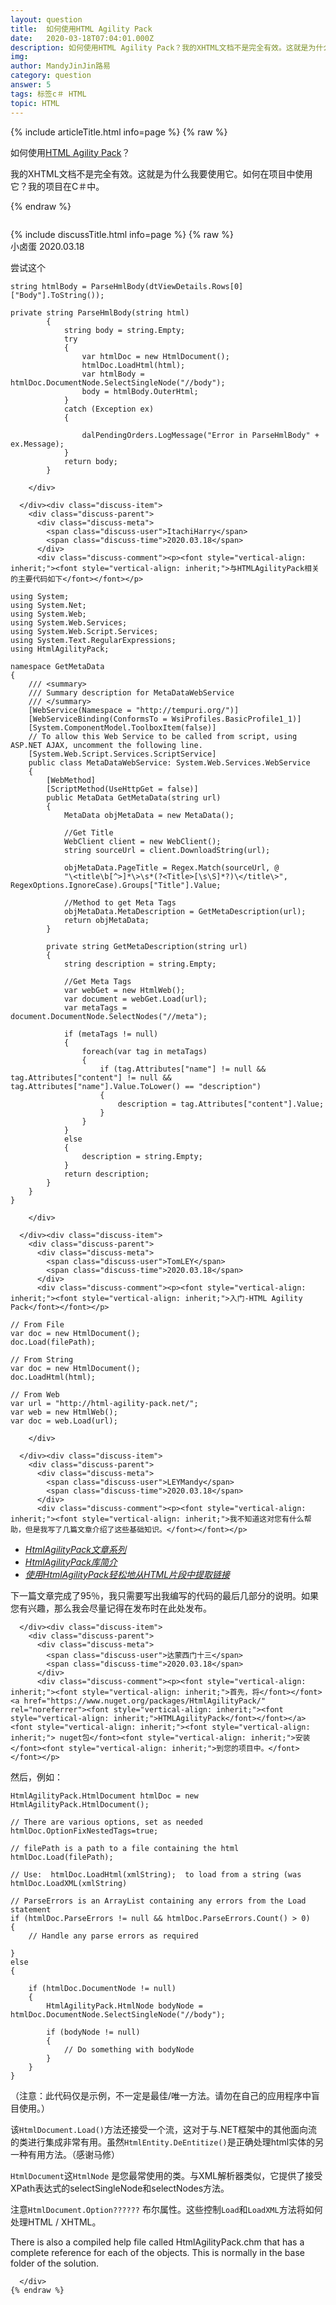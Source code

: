 ```yaml
---
layout: question
title:  如何使用HTML Agility Pack
date:   2020-03-18T07:04:01.000Z
description: 如何使用HTML Agility Pack？我的XHTML文档不是完全有效。这就是为什么我要使用它。如何在项目中使用它？我的项目在C＃中。...
img: 
author: MandyJinJin路易
category: question
answer: 5
tags: 标签c＃ HTML
topic: HTML
---
```

<div class="article-root">
  <div class="article">
    {% include articleTitle.html info=page %}
    {% raw %}
    <div class="article-content"><p><font style="vertical-align: inherit;"><font style="vertical-align: inherit;">如何使用</font></font><a href="http://html-agility-pack.net/?z=codeplex" rel="noreferrer"><font style="vertical-align: inherit;"><font style="vertical-align: inherit;">HTML Agility Pack</font></font></a><font style="vertical-align: inherit;"><font style="vertical-align: inherit;">？</font></font></p>

<p><font style="vertical-align: inherit;"><font style="vertical-align: inherit;">我的XHTML文档不是完全有效。</font><font style="vertical-align: inherit;">这就是为什么我要使用它。</font><font style="vertical-align: inherit;">如何在项目中使用它？</font><font style="vertical-align: inherit;">我的项目在C＃中。</font></font></p></div>
    {% endraw %}
  </div>
  <p style="height: 0;width:0;overflow: hidden;"> 第1995篇《如何使用HTML Agility Pack》来自Winter(https://github.com/aiyld/aiyld.github.io)的站点</p>
  <div class="discuss-wrapper">
    {% include discussTitle.html info=page %}
    {% raw %}
    <div class="discuss-item">
        <div class="discuss-parent">
          <div class="discuss-meta">
            <span class="discuss-user">小卤蛋</span>
            <span class="discuss-time">2020.03.18</span>
          </div>
          <div class="discuss-comment"><p><font style="vertical-align: inherit;"><font style="vertical-align: inherit;">尝试这个</font></font></p>

<pre><code>string htmlBody = ParseHmlBody(dtViewDetails.Rows[0]["Body"].ToString());<font></font>
<font></font>
private string ParseHmlBody(string html)<font></font>
        {<font></font>
            string body = string.Empty;<font></font>
            try<font></font>
            {<font></font>
                var htmlDoc = new HtmlDocument();<font></font>
                htmlDoc.LoadHtml(html);<font></font>
                var htmlBody = htmlDoc.DocumentNode.SelectSingleNode("//body");<font></font>
                body = htmlBody.OuterHtml;<font></font>
            }<font></font>
            catch (Exception ex)<font></font>
            {<font></font>
<font></font>
                dalPendingOrders.LogMessage("Error in ParseHmlBody" + ex.Message);<font></font>
            }<font></font>
            return body;<font></font>
        }<font></font>
</code></pre></div>
        </div>
        
      </div><div class="discuss-item">
        <div class="discuss-parent">
          <div class="discuss-meta">
            <span class="discuss-user">ItachiHarry</span>
            <span class="discuss-time">2020.03.18</span>
          </div>
          <div class="discuss-comment"><p><font style="vertical-align: inherit;"><font style="vertical-align: inherit;">与HTMLAgilityPack相关的主要代码如下</font></font></p>

<pre><code>using System;<font></font>
using System.Net;<font></font>
using System.Web;<font></font>
using System.Web.Services;<font></font>
using System.Web.Script.Services;<font></font>
using System.Text.RegularExpressions;<font></font>
using HtmlAgilityPack;<font></font>
<font></font>
namespace GetMetaData<font></font>
{<font></font>
    /// &lt;summary&gt;<font></font>
    /// Summary description for MetaDataWebService<font></font>
    /// &lt;/summary&gt;<font></font>
    [WebService(Namespace = "http://tempuri.org/")]<font></font>
    [WebServiceBinding(ConformsTo = WsiProfiles.BasicProfile1_1)]<font></font>
    [System.ComponentModel.ToolboxItem(false)]<font></font>
    // To allow this Web Service to be called from script, using ASP.NET AJAX, uncomment the following line.<font></font>
    [System.Web.Script.Services.ScriptService]<font></font>
    public class MetaDataWebService: System.Web.Services.WebService<font></font>
    {<font></font>
        [WebMethod]<font></font>
        [ScriptMethod(UseHttpGet = false)]<font></font>
        public MetaData GetMetaData(string url)<font></font>
        {<font></font>
            MetaData objMetaData = new MetaData();<font></font>
<font></font>
            //Get Title<font></font>
            WebClient client = new WebClient();<font></font>
            string sourceUrl = client.DownloadString(url);<font></font>
<font></font>
            objMetaData.PageTitle = Regex.Match(sourceUrl, @<font></font>
            "\&lt;title\b[^&gt;]*\&gt;\s*(?&lt;Title&gt;[\s\S]*?)\&lt;/title\&gt;", RegexOptions.IgnoreCase).Groups["Title"].Value;<font></font>
<font></font>
            //Method to get Meta Tags<font></font>
            objMetaData.MetaDescription = GetMetaDescription(url);<font></font>
            return objMetaData;<font></font>
        }<font></font>
<font></font>
        private string GetMetaDescription(string url)<font></font>
        {<font></font>
            string description = string.Empty;<font></font>
<font></font>
            //Get Meta Tags<font></font>
            var webGet = new HtmlWeb();<font></font>
            var document = webGet.Load(url);<font></font>
            var metaTags = document.DocumentNode.SelectNodes("//meta");<font></font>
<font></font>
            if (metaTags != null)<font></font>
            {<font></font>
                foreach(var tag in metaTags)<font></font>
                {<font></font>
                    if (tag.Attributes["name"] != null &amp;&amp; tag.Attributes["content"] != null &amp;&amp; tag.Attributes["name"].Value.ToLower() == "description")<font></font>
                    {<font></font>
                        description = tag.Attributes["content"].Value;<font></font>
                    }<font></font>
                }<font></font>
            } <font></font>
            else<font></font>
            {<font></font>
                description = string.Empty;<font></font>
            }<font></font>
            return description;<font></font>
        }<font></font>
    }<font></font>
}<font></font>
</code></pre></div>
        </div>
        
      </div><div class="discuss-item">
        <div class="discuss-parent">
          <div class="discuss-meta">
            <span class="discuss-user">TomLEY</span>
            <span class="discuss-time">2020.03.18</span>
          </div>
          <div class="discuss-comment"><p><font style="vertical-align: inherit;"><font style="vertical-align: inherit;">入门-HTML Agility Pack</font></font></p>

<pre><code>// From File<font></font>
var doc = new HtmlDocument();<font></font>
doc.Load(filePath);<font></font>
<font></font>
// From String<font></font>
var doc = new HtmlDocument();<font></font>
doc.LoadHtml(html);<font></font>
<font></font>
// From Web<font></font>
var url = "http://html-agility-pack.net/";<font></font>
var web = new HtmlWeb();<font></font>
var doc = web.Load(url);<font></font>
</code></pre></div>
        </div>
        
      </div><div class="discuss-item">
        <div class="discuss-parent">
          <div class="discuss-meta">
            <span class="discuss-user">LEYMandy</span>
            <span class="discuss-time">2020.03.18</span>
          </div>
          <div class="discuss-comment"><p><font style="vertical-align: inherit;"><font style="vertical-align: inherit;">我不知道这对您有什么帮助，但是我写了几篇文章介绍了这些基础知识。</font></font></p>

<ul>
<li><em><a href="http://runtingsproper.blogspot.com/2009/09/htmlagilitypack-article-series.html" rel="noreferrer"><font style="vertical-align: inherit;"><font style="vertical-align: inherit;">HtmlAgilityPack文章系列</font></font></a></em></li>
<li><em><a href="http://runtingsproper.blogspot.com/2009/09/introduction-to-htmlagilitypack-library.html" rel="noreferrer"><font style="vertical-align: inherit;"><font style="vertical-align: inherit;">HtmlAgilityPack库简介</font></font></a></em> </li>
<li><em><a href="http://runtingsproper.blogspot.com/2009/11/easily-extracting-links-from-snippet-of.html" rel="noreferrer"><font style="vertical-align: inherit;"><font style="vertical-align: inherit;">使用HtmlAgilityPack轻松地从HTML片段中提取链接</font></font></a></em></li>
</ul>

<p><font style="vertical-align: inherit;"><font style="vertical-align: inherit;">下一篇文章完成了95％，我只需要写出我编写的代码的最后几部分的说明。</font><font style="vertical-align: inherit;">如果您有兴趣，那么我会尽量记得在发布时在此处发布。</font></font></p></div>
        </div>
        
      </div><div class="discuss-item">
        <div class="discuss-parent">
          <div class="discuss-meta">
            <span class="discuss-user">达蒙西门十三</span>
            <span class="discuss-time">2020.03.18</span>
          </div>
          <div class="discuss-comment"><p><font style="vertical-align: inherit;"><font style="vertical-align: inherit;">首先，将</font></font><a href="https://www.nuget.org/packages/HtmlAgilityPack/" rel="noreferrer"><font style="vertical-align: inherit;"><font style="vertical-align: inherit;">HTMLAgilityPack</font></font></a><font style="vertical-align: inherit;"><font style="vertical-align: inherit;"> nuget包</font><font style="vertical-align: inherit;">安装</font><font style="vertical-align: inherit;">到您的项目中。</font></font></p>

<p><font style="vertical-align: inherit;"><font style="vertical-align: inherit;">然后，例如：</font></font></p>

<pre><code>HtmlAgilityPack.HtmlDocument htmlDoc = new HtmlAgilityPack.HtmlDocument();<font></font>
<font></font>
// There are various options, set as needed<font></font>
htmlDoc.OptionFixNestedTags=true;<font></font>
<font></font>
// filePath is a path to a file containing the html<font></font>
htmlDoc.Load(filePath);<font></font>
<font></font>
// Use:  htmlDoc.LoadHtml(xmlString);  to load from a string (was htmlDoc.LoadXML(xmlString)<font></font>
<font></font>
// ParseErrors is an ArrayList containing any errors from the Load statement<font></font>
if (htmlDoc.ParseErrors != null &amp;&amp; htmlDoc.ParseErrors.Count() &gt; 0)<font></font>
{<font></font>
    // Handle any parse errors as required<font></font>
<font></font>
}<font></font>
else<font></font>
{<font></font>
<font></font>
    if (htmlDoc.DocumentNode != null)<font></font>
    {<font></font>
        HtmlAgilityPack.HtmlNode bodyNode = htmlDoc.DocumentNode.SelectSingleNode("//body");<font></font>
<font></font>
        if (bodyNode != null)<font></font>
        {<font></font>
            // Do something with bodyNode<font></font>
        }<font></font>
    }<font></font>
}<font></font>
</code></pre>

<p><font style="vertical-align: inherit;"><font style="vertical-align: inherit;">（注意：此代码仅是示例，不一定是最佳/唯一方法。请勿在自己的应用程序中盲目使用。）</font></font></p>

<p><font style="vertical-align: inherit;"><font style="vertical-align: inherit;">该</font></font><code>HtmlDocument.Load()</code><font style="vertical-align: inherit;"><font style="vertical-align: inherit;">方法还接受一个流，这对于与.NET框架中的其他面向流的类进行集成非常有用。</font><font style="vertical-align: inherit;">虽然</font></font><code>HtmlEntity.DeEntitize()</code><font style="vertical-align: inherit;"><font style="vertical-align: inherit;">是正确处理html实体的另一种有用方法。</font><font style="vertical-align: inherit;">（感谢马修）</font></font></p>

<p><code>HtmlDocument</code><font style="vertical-align: inherit;"><font style="vertical-align: inherit;">这</font></font><code>HtmlNode</code><font style="vertical-align: inherit;"><font style="vertical-align: inherit;">  是您最常使用的类。</font><font style="vertical-align: inherit;">与XML解析器类似，它提供了接受XPath表达式的selectSingleNode和selectNodes方法。</font></font></p>

<p><font style="vertical-align: inherit;"><font style="vertical-align: inherit;">注意</font></font><code>HtmlDocument.Option??????</code><font style="vertical-align: inherit;"><font style="vertical-align: inherit;">  布尔属性。</font><font style="vertical-align: inherit;">这些控制</font></font><code>Load</code><font style="vertical-align: inherit;"><font style="vertical-align: inherit;">和</font></font><code>LoadXML</code><font style="vertical-align: inherit;"><font style="vertical-align: inherit;">方法将</font><font style="vertical-align: inherit;">如何</font><font style="vertical-align: inherit;">处理HTML / XHTML。</font></font></p>

<p>There is also a compiled help file called HtmlAgilityPack.chm that has a complete reference for each of the objects.  This is normally in the base folder of the solution.</p></div>
        </div>
        
      </div>
    {% endraw %}
  </div>
<div>
